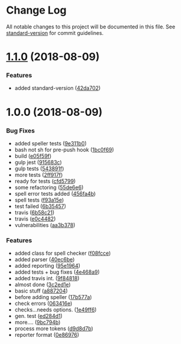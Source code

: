 # Change Log

All notable changes to this project will be documented in this file. See [standard-version](https://github.com/conventional-changelog/standard-version) for commit guidelines.

<a name="1.1.0"></a>
# [1.1.0](https://github.com/srfrnk/gulp-ts-spellcheck/compare/v1.0.0...v1.1.0) (2018-08-09)


### Features

* added standard-version ([42da702](https://github.com/srfrnk/gulp-ts-spellcheck/commit/42da702))



<a name="1.0.0"></a>
# 1.0.0 (2018-08-09)


### Bug Fixes

* added speller tests ([9e311b0](https://github.com/srfrnk/gulp-ts-spellcheck/commit/9e311b0))
* bash not sh for pre-push hook ([1bc0f69](https://github.com/srfrnk/gulp-ts-spellcheck/commit/1bc0f69))
* build ([e05f59f](https://github.com/srfrnk/gulp-ts-spellcheck/commit/e05f59f))
* gulp jest ([915683c](https://github.com/srfrnk/gulp-ts-spellcheck/commit/915683c))
* gulp tests ([543891f](https://github.com/srfrnk/gulp-ts-spellcheck/commit/543891f))
* more tests ([2ff917f](https://github.com/srfrnk/gulp-ts-spellcheck/commit/2ff917f))
* ready for tests ([cfd5799](https://github.com/srfrnk/gulp-ts-spellcheck/commit/cfd5799))
* some refactoring ([55de6e6](https://github.com/srfrnk/gulp-ts-spellcheck/commit/55de6e6))
* spell error tests added ([456fa4b](https://github.com/srfrnk/gulp-ts-spellcheck/commit/456fa4b))
* spell tests ([f93a15e](https://github.com/srfrnk/gulp-ts-spellcheck/commit/f93a15e))
* test failed ([6b35457](https://github.com/srfrnk/gulp-ts-spellcheck/commit/6b35457))
* travis ([6b58c21](https://github.com/srfrnk/gulp-ts-spellcheck/commit/6b58c21))
* travis ([e0c4482](https://github.com/srfrnk/gulp-ts-spellcheck/commit/e0c4482))
* vulnerabilities ([aa3b378](https://github.com/srfrnk/gulp-ts-spellcheck/commit/aa3b378))


### Features

* added class for spell checker ([f08fcce](https://github.com/srfrnk/gulp-ts-spellcheck/commit/f08fcce))
* added parser ([40ec6be](https://github.com/srfrnk/gulp-ts-spellcheck/commit/40ec6be))
* added reporting ([95e1964](https://github.com/srfrnk/gulp-ts-spellcheck/commit/95e1964))
* added tests + bug fixes ([4e468a9](https://github.com/srfrnk/gulp-ts-spellcheck/commit/4e468a9))
* added travis int. ([9f84818](https://github.com/srfrnk/gulp-ts-spellcheck/commit/9f84818))
* almost done ([3c2ed1e](https://github.com/srfrnk/gulp-ts-spellcheck/commit/3c2ed1e))
* basic stuff ([a887204](https://github.com/srfrnk/gulp-ts-spellcheck/commit/a887204))
* before adding speller ([17b577a](https://github.com/srfrnk/gulp-ts-spellcheck/commit/17b577a))
* check errors ([063416e](https://github.com/srfrnk/gulp-ts-spellcheck/commit/063416e))
* checks...needs options. ([1e49ff6](https://github.com/srfrnk/gulp-ts-spellcheck/commit/1e49ff6))
* gen. test ([ed284d1](https://github.com/srfrnk/gulp-ts-spellcheck/commit/ed284d1))
* more.... ([9bc794b](https://github.com/srfrnk/gulp-ts-spellcheck/commit/9bc794b))
* process more tokens ([d9d8d7b](https://github.com/srfrnk/gulp-ts-spellcheck/commit/d9d8d7b))
* reporter format ([0e86976](https://github.com/srfrnk/gulp-ts-spellcheck/commit/0e86976))
